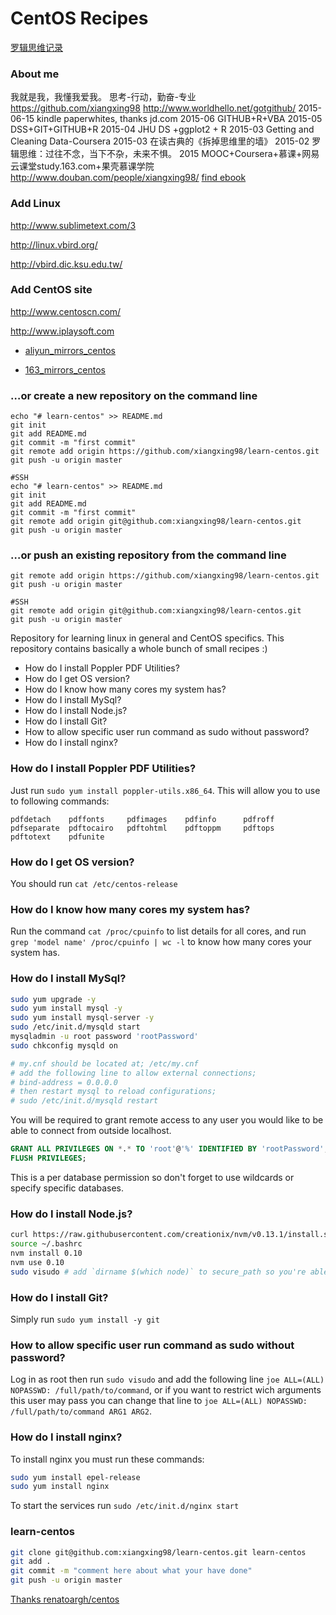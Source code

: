 # CentOS Recipes

[罗辑思维记录](http://www.ljsw.cc/)

### About me

我就是我，我懂我爱我。
思考-行动，勤奋-专业
https://github.com/xiangxing98
http://www.worldhello.net/gotgithub/
2015-06-15 kindle paperwhites, thanks jd.com
2015-06 GITHUB+R+VBA
2015-05 DSS+GIT+GITHUB+R
2015-04 JHU DS +ggplot2 + R
2015-03 Getting and Cleaning Data-Coursera
2015-03 在读古典的《拆掉思维里的墙》
2015-02 罗辑思维：过往不念，当下不杂，未来不惧。
2015 MOOC+Coursera+慕课+网易云课堂study.163.com+果壳慕课学院
http://www.douban.com/people/xiangxing98/
[find ebook](http://www.panzz.com/)

### Add Linux
http://www.sublimetext.com/3

http://linux.vbird.org/

http://vbird.dic.ksu.edu.tw/

### Add CentOS site
http://www.centoscn.com/

http://www.iplaysoft.com

- [aliyun_mirrors_centos](http://mirrors.aliyun.com/centos/7/isos/x86_64/)

- [163_mirrors_centos](http://mirrors.163.com/centos/7/isos/x86_64/)

### …or create a new repository on the command line
```
echo "# learn-centos" >> README.md
git init
git add README.md
git commit -m "first commit"
git remote add origin https://github.com/xiangxing98/learn-centos.git
git push -u origin master

#SSH
echo "# learn-centos" >> README.md
git init
git add README.md
git commit -m "first commit"
git remote add origin git@github.com:xiangxing98/learn-centos.git
git push -u origin master
```

### …or push an existing repository from the command line
```
git remote add origin https://github.com/xiangxing98/learn-centos.git
git push -u origin master

#SSH
git remote add origin git@github.com:xiangxing98/learn-centos.git
git push -u origin master
```

Repository for learning linux in general and CentOS specifics. This repository contains basically a whole bunch of small recipes :)

 - How do I install Poppler PDF Utilities?
 - How do I get OS version?
 - How do I know how many cores my system has?
 - How do I install MySql?
 - How do I install Node.js?
 - How do I install Git?
 - How to allow specific user run command as sudo without password?
 - How do I install nginx?

### How do I install Poppler PDF Utilities?
Just run `sudo yum install poppler-utils.x86_64`. This will allow you to use to following commands:
```
pdfdetach    pdffonts     pdfimages    pdfinfo      pdfroff
pdfseparate  pdftocairo   pdftohtml    pdftoppm     pdftops
pdftotext    pdfunite
```

### How do I get OS version?

You should run `cat /etc/centos-release`

### How do I know how many cores my system has?

Run the command `cat /proc/cpuinfo` to list details for all cores, and run `grep 'model name' /proc/cpuinfo | wc -l` to know how many cores your system has.

### How do I install MySql?

```bash
sudo yum upgrade -y
sudo yum install mysql -y
sudo yum install mysql-server -y
sudo /etc/init.d/mysqld start
mysqladmin -u root password 'rootPassword'
sudo chkconfig mysqld on

# my.cnf should be located at; /etc/my.cnf
# add the following line to allow external connections;
# bind-address = 0.0.0.0
# then restart mysql to reload configurations;
# sudo /etc/init.d/mysqld restart
```

You will be required to grant remote access to any user you would like to be able to connect from outside localhost.

```sql
GRANT ALL PRIVILEGES ON *.* TO 'root'@'%' IDENTIFIED BY 'rootPassword';
FLUSH PRIVILEGES;
```

This is a per database permission so don't forget to use wildcards or specify specific databases.

### How do I install Node.js?

```bash
curl https://raw.githubusercontent.com/creationix/nvm/v0.13.1/install.sh | bash
source ~/.bashrc
nvm install 0.10
nvm use 0.10
sudo visudo # add `dirname $(which node)` to secure_path so you're able to `sudo node` and `sudo npm`
```

### How do I install Git?

Simply run `sudo yum install -y git`

### How to allow specific user run command as sudo without password?

Log in as root then run `sudo visudo` and add the following line `joe ALL=(ALL) NOPASSWD: /full/path/to/command`, or if you want to restrict wich arguments this user may pass you can change that line to `joe ALL=(ALL) NOPASSWD: /full/path/to/command ARG1 ARG2`.

### How do I install nginx?

To install nginx you must run these commands:

```bash
sudo yum install epel-release
sudo yum install nginx
```

To start the services run `sudo /etc/init.d/nginx start`

### learn-centos
```bash
git clone git@github.com:xiangxing98/learn-centos.git learn-centos
git add .
git commit -m "comment here about what your have done"
git push -u origin master
```

[Thanks renatoargh/centos ](https://github.com/renatoargh/centos)
